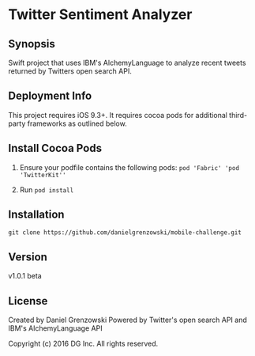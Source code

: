 # Twitter Sentiment Analyzer

## Synopsis
Swift project that uses IBM's AlchemyLanguage to analyze recent tweets returned by Twitters open search API.

## Deployment Info
This project requires iOS 9.3+. It requires cocoa pods for additional third-party frameworks as outlined below.

## Install Cocoa Pods
1. Ensure your podfile contains the following pods:
`pod 'Fabric'
'pod 'TwitterKit''`

2. Run `pod install`

## Installation
`git clone https://github.com/danielgrenzowski/mobile-challenge.git`

## Version
v1.0.1 beta

## License
Created by Daniel Grenzowski
Powered by Twitter's open search API and IBM's AlchemyLanguage API

Copyright (c) 2016 DG Inc. All rights reserved.
